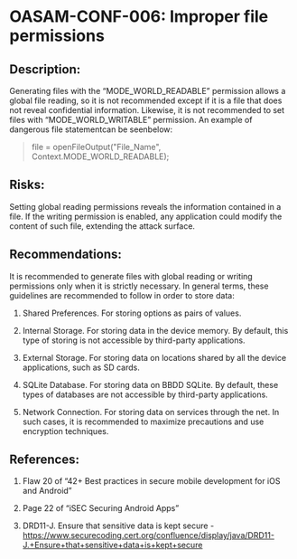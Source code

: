 
# OASAM-CONF-006: Improper file permissions

## Description:
Generating files with the “MODE_WORLD_READABLE” permission allows a global file reading, so it is not recommended except if it is a file that does not reveal confidential information. Likewise, it is not recommended to set files with “MODE_WORLD_WRITABLE” permission. An example of dangerous file statementcan be seenbelow:


>file = openFileOutput("File_Name", Context.MODE_WORLD_READABLE);

## Risks:
Setting global reading permissions reveals the information contained in a file. If the writing permission is enabled, any application could modify the content of such file, extending the attack surface.


## Recommendations:
It is recommended to generate files with global reading or writing permissions only when it is strictly necessary. In general terms, these guidelines are recommended to follow in order to store data:


1. Shared Preferences. For storing options as pairs of values.

2. Internal Storage. For storing data in the device memory. By default, this type of storing is not accessible by third-party applications.

3. External Storage. For storing data on locations shared by all the device applications, such as SD cards.

4. SQLite Database. For storing data on BBDD SQLite. By default, these types of databases are not accessible by third-party applications.

5. Network Connection. For storing data on services through the net. In such cases, it is recommended to maximize precautions and use encryption techniques.

## References:
1. Flaw 20 of “42+ Best practices in secure mobile development for iOS and Android”

2. Page 22 of “iSEC Securing Android Apps”

3. DRD11-J. Ensure that sensitive data is kept secure - https://www.securecoding.cert.org/confluence/display/java/DRD11-J.+Ensure+that+sensitive+data+is+kept+secure
